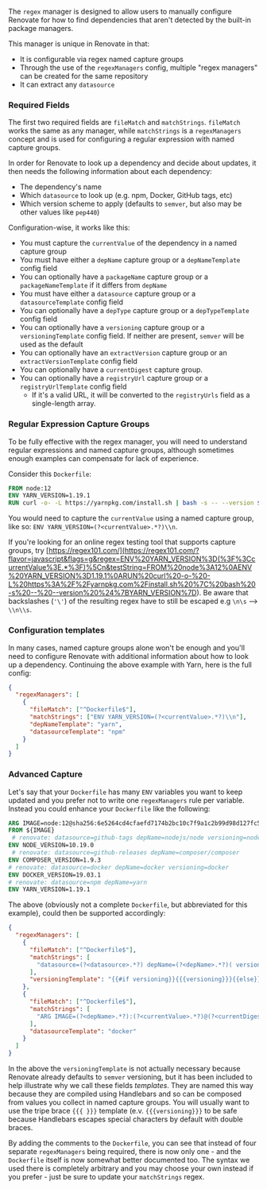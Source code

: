 The `regex` manager is designed to allow users to manually configure Renovate for how to find dependencies that aren't detected by the built-in package managers.

This manager is unique in Renovate in that:

- It is configurable via regex named capture groups
- Through the use of the `regexManagers` config, multiple "regex managers" can be created for the same repository
- It can extract any `datasource`

### Required Fields

The first two required fields are `fileMatch` and `matchStrings`. `fileMatch` works the same as any manager, while `matchStrings` is a `regexManagers` concept and is used for configuring a regular expression with named capture groups.

In order for Renovate to look up a dependency and decide about updates, it then needs the following information about each dependency:

- The dependency's name
- Which `datasource` to look up (e.g. npm, Docker, GitHub tags, etc)
- Which version scheme to apply (defaults to `semver`, but also may be other values like `pep440`)

Configuration-wise, it works like this:

- You must capture the `currentValue` of the dependency in a named capture group
- You must have either a `depName` capture group or a `depNameTemplate` config field
- You can optionally have a `packageName` capture group or a `packageNameTemplate` if it differs from `depName`
- You must have either a `datasource` capture group or a `datasourceTemplate` config field
- You can optionally have a `depType` capture group or a `depTypeTemplate` config field
- You can optionally have a `versioning` capture group or a `versioningTemplate` config field. If neither are present, `semver` will be used as the default
- You can optionally have an `extractVersion` capture group or an `extractVersionTemplate` config field
- You can optionally have a `currentDigest` capture group.
- You can optionally have a `registryUrl` capture group or a `registryUrlTemplate` config field
  - If it's a valid URL, it will be converted to the `registryUrls` field as a single-length array.

### Regular Expression Capture Groups

To be fully effective with the regex manager, you will need to understand regular expressions and named capture groups, although sometimes enough examples can compensate for lack of experience.

Consider this `Dockerfile`:

```Dockerfile
FROM node:12
ENV YARN_VERSION=1.19.1
RUN curl -o- -L https://yarnpkg.com/install.sh | bash -s -- --version ${YARN_VERSION}
```

You would need to capture the `currentValue` using a named capture group, like so: `ENV YARN_VERSION=(?<currentValue>.*?)\\n`.

If you're looking for an online regex testing tool that supports capture groups, try [https://regex101.com/](<https://regex101.com/?flavor=javascript&flags=g&regex=ENV%20YARN_VERSION%3D(%3F%3CcurrentValue%3E.*%3F)%5Cn&testString=FROM%20node%3A12%0AENV%20YARN_VERSION%3D1.19.1%0ARUN%20curl%20-o-%20-L%20https%3A%2F%2Fyarnpkg.com%2Finstall.sh%20%7C%20bash%20-s%20--%20--version%20%24%7BYARN_VERSION%7D>).
Be aware that backslashes (`'\'`) of the resulting regex have to still be escaped e.g `\n\s` --> `\\n\\s`.

### Configuration templates

In many cases, named capture groups alone won't be enough and you'll need to configure Renovate with additional information about how to look up a dependency. Continuing the above example with Yarn, here is the full config:

```json
{
  "regexManagers": [
    {
      "fileMatch": ["^Dockerfile$"],
      "matchStrings": ["ENV YARN_VERSION=(?<currentValue>.*?)\\n"],
      "depNameTemplate": "yarn",
      "datasourceTemplate": "npm"
    }
  ]
}
```

### Advanced Capture

Let's say that your `Dockerfile` has many `ENV` variables you want to keep updated and you prefer not to write one `regexManagers` rule per variable. Instead you could enhance your `Dockerfile` like the following:

```Dockerfile
ARG IMAGE=node:12@sha256:6e5264cd4cfaefd7174b2bc10c7f9a1c2b99d98d127fc57a802d264da9fb43bd
FROM ${IMAGE}
 # renovate: datasource=github-tags depName=nodejs/node versioning=node
ENV NODE_VERSION=10.19.0
 # renovate: datasource=github-releases depName=composer/composer
ENV COMPOSER_VERSION=1.9.3
# renovate: datasource=docker depName=docker versioning=docker
ENV DOCKER_VERSION=19.03.1
# renovate: datasource=npm depName=yarn
ENV YARN_VERSION=1.19.1
```

The above (obviously not a complete `Dockerfile`, but abbreviated for this example), could then be supported accordingly:

```json
{
  "regexManagers": [
    {
      "fileMatch": ["^Dockerfile$"],
      "matchStrings": [
        "datasource=(?<datasource>.*?) depName=(?<depName>.*?)( versioning=(?<versioning>.*?))?\\sENV .*?_VERSION=(?<currentValue>.*)\\s"
      ],
      "versioningTemplate": "{{#if versioning}}{{{versioning}}}{{else}}semver{{/if}}"
    },
    {
      "fileMatch": ["^Dockerfile$"],
      "matchStrings": [
        "ARG IMAGE=(?<depName>.*?):(?<currentValue>.*?)@(?<currentDigest>sha256:[a-f0-9]+)s"
      ],
      "datasourceTemplate": "docker"
    }
  ]
}
```

In the above the `versioningTemplate` is not actually necessary because Renovate already defaults to `semver` versioning, but it has been included to help illustrate why we call these fields _templates_. They are named this way because they are compiled using Handlebars and so can be composed from values you collect in named capture groups. You will usually want to use the tripe brace `{{{ }}}` template (e.v. `{{{versioning}}}` to be safe because Handlebars escapes special characters by default with double braces.

By adding the comments to the `Dockerfile`, you can see that instead of four separate `regexManagers` being required, there is now only one - and the `Dockerfile` itself is now somewhat better documented too. The syntax we used there is completely arbitrary and you may choose your own instead if you prefer - just be sure to update your `matchStrings` regex.
